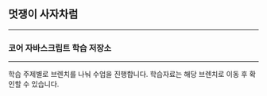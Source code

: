 ## 멋쟁이 사자차럼

---

### 코어 자바스크립트 학습 저장소

---

학습 주제별로 브렌치를 나눠 수업을 진행합니다.
학습자료는 해당 브렌치로 이동 후 확인할 수 있습니다.
